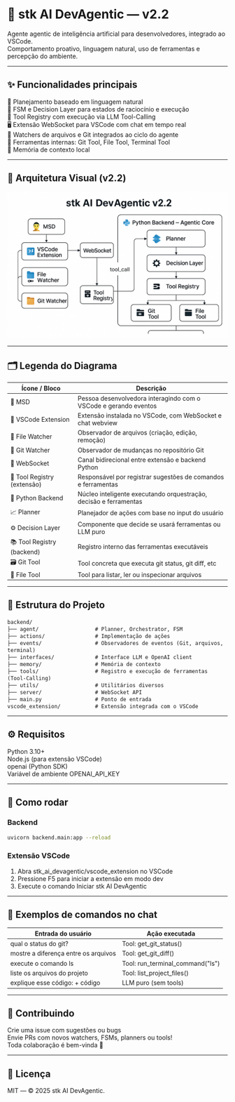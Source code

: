 # 🤖 stk AI DevAgentic — v2.2

Agente agentic de inteligência artificial para desenvolvedores, integrado ao VSCode.  
Comportamento proativo, linguagem natural, uso de ferramentas e percepção do ambiente.

---

## ✨ Funcionalidades principais

🧠 Planejamento baseado em linguagem natural  
🔁 FSM e Decision Layer para estados de raciocínio e execução  
🧩 Tool Registry com execução via LLM Tool-Calling  
🖥️ Extensão WebSocket para VSCode com chat em tempo real  
📁 Watchers de arquivos e Git integrados ao ciclo do agente  
🔧 Ferramentas internas: Git Tool, File Tool, Terminal Tool  
🧠 Memória de contexto local

---

## 🧭 Arquitetura Visual (v2.2)

![Arquitetura stk AI DevAgentic v2.2](architecture_v2_2.png)

---

## 🗂️ Legenda do Diagrama

| Ícone / Bloco             | Descrição                                                                 |
|---------------------------|---------------------------------------------------------------------------|
| 🧑 MSD                    | Pessoa desenvolvedora interagindo com o VSCode e gerando eventos          |
| 🧩 VSCode Extension       | Extensão instalada no VSCode, com WebSocket e chat webview                |
| 📁 File Watcher           | Observador de arquivos (criação, edição, remoção)                         |
| 📂 Git Watcher            | Observador de mudanças no repositório Git                                 |
| 🔌 WebSocket              | Canal bidirecional entre extensão e backend Python                        |
| 🧰 Tool Registry (extensão)| Responsável por registrar sugestões de comandos e ferramentas              |
| 🐍 Python Backend         | Núcleo inteligente executando orquestração, decisão e ferramentas         |
| 📈 Planner                | Planejador de ações com base no input do usuário                          |
| ⚙️ Decision Layer         | Componente que decide se usará ferramentas ou LLM puro                    |
| 📚 Tool Registry (backend)| Registro interno das ferramentas executáveis                              |
| 🗃️ Git Tool               | Tool concreta que executa git status, git diff, etc                    |
| 📂 File Tool              | Tool para listar, ler ou inspecionar arquivos                            |

---

## 📂 Estrutura do Projeto
```
backend/
├── agent/                  # Planner, Orchestrator, FSM
├── actions/                # Implementação de ações
├── events/                 # Observadores de eventos (Git, arquivos, terminal)
├── interfaces/             # Interface LLM e OpenAI client
├── memory/                 # Memória de contexto
├── tools/                  # Registro e execução de ferramentas (Tool-Calling)
├── utils/                  # Utilitários diversos
├── server/                 # WebSocket API
├── main.py                 # Ponto de entrada
vscode_extension/           # Extensão integrada com o VSCode
```
---

## ⚙️ Requisitos

Python 3.10+  
Node.js (para extensão VSCode)  
openai (Python SDK)  
Variável de ambiente OPENAI_API_KEY  

---

## 🚀 Como rodar

### Backend
```bash
uvicorn backend.main:app --reload
```
### Extensão VSCode

1. Abra stk_ai_devagentic/vscode_extension no VSCode  
2. Pressione F5 para iniciar a extensão em modo dev  
3. Execute o comando Iniciar stk AI DevAgentic  

---

## 💬 Exemplos de comandos no chat

| Entrada do usuário                         | Ação executada                            |
|--------------------------------------------|-------------------------------------------|
| qual o status do git?                    | Tool: get_git_status()                  |
| mostre a diferença entre os arquivos     | Tool: get_git_diff()                    |
| execute o comando ls                     | Tool: run_terminal_command("ls")        |
| liste os arquivos do projeto             | Tool: list_project_files()              |
| explique esse código: + código           | LLM puro (sem tools)                      |

---

## 🤝 Contribuindo

Crie uma issue com sugestões ou bugs  
Envie PRs com novos watchers, FSMs, planners ou tools!  
Toda colaboração é bem-vinda 🙌  

---

## 📘 Licença

MIT — © 2025 stk AI DevAgentic.
